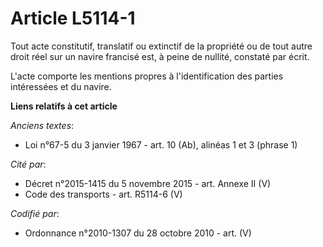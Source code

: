 # Article L5114-1

Tout acte constitutif, translatif ou extinctif de la propriété ou de tout autre droit réel sur un navire francisé est, à
peine de nullité, constaté par écrit.

L'acte comporte les mentions propres à l'identification des parties intéressées et du navire.

**Liens relatifs à cet article**

_Anciens textes_:

  - Loi n°67-5 du 3 janvier 1967 - art. 10 (Ab), alinéas 1 et 3 (phrase 1)

_Cité par_:

  - Décret n°2015-1415 du 5 novembre 2015 - art. Annexe II (V)
  - Code des transports - art. R5114-6 (V)

_Codifié par_:

  - Ordonnance n°2010-1307 du 28 octobre 2010 - art. (V)
